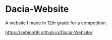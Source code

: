 # Dacia-Website #
A website I made in 12th grade for a competition.

https://sebion06.github.io/Dacia-Website/
